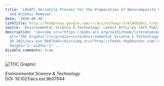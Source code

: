 ```yaml
---
title: '[ASAP] Versatile Process for the Preparation of Nanocomposite Sorbents: Phosphorus
  and Arsenic Removal'
date: '2020-06-30'
linkTitle: http://feedproxy.google.com/~r/acs/esthag/~3/6l0GEQHxi_Y/acs.est.9b07944
source: 'Environmental Science & Technology: Latest Articles (ACS Publications)'
description: '<p><img src="https://pubs.acs.org/na101/home/literatum/publisher/achs/journals/content/esthag/0/esthag.ahead-of-print/acs.est.9b07944/20200630/images/medium/es9b07944_0007.gif"
  alt="TOC Graphic"/></p><div><cite>Environmental Science & Technology</cite></div><div>DOI:
  10.1021/acs.est.9b07944</div><img src="http://feeds.feedburner.com/~r/acs/esthag/~4/6l0GEQHxi_Y"
  height="1" width="1" ...'
disable_comments: true
---
```

<p><img src="https://pubs.acs.org/na101/home/literatum/publisher/achs/journals/content/esthag/0/esthag.ahead-of-print/acs.est.9b07944/20200630/images/medium/es9b07944_0007.gif" alt="TOC Graphic"/></p><div><cite>Environmental Science & Technology</cite></div><div>DOI: 10.1021/acs.est.9b07944</div><img src="http://feeds.feedburner.com/~r/acs/esthag/~4/6l0GEQHxi_Y" height="1" width="1" ...